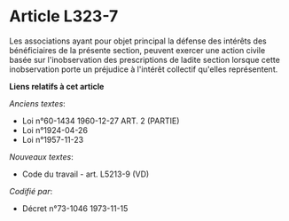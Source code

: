 # Article L323-7

Les associations ayant pour objet principal la défense des intérêts des bénéficiaires de la présente section, peuvent exercer
une action civile basée sur l'inobservation des prescriptions de ladite section lorsque cette inobservation porte un
préjudice à l'intérêt collectif qu'elles représentent.

**Liens relatifs à cet article**

_Anciens textes_:

  - Loi n°60-1434 1960-12-27 ART. 2 (PARTIE)
  - Loi n°1924-04-26
  - Loi n°1957-11-23

_Nouveaux textes_:

  - Code du travail - art. L5213-9 (VD)

_Codifié par_:

  - Décret n°73-1046 1973-11-15
